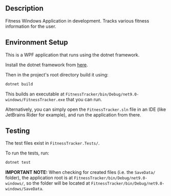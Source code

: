 ## Description
Fitness Windows Application in development. Tracks various fitness information for the user.

## Environment Setup
This is a WPF application that runs using the dotnet framework.

Install the dotnet framework from [here](https://dotnet.microsoft.com/en-us/download/dotnet-framework).

Then in the project's root directory build it using:

```bash
dotnet build
```

This builds an executable at `FitnessTracker/bin/Debug/net9.0-windows/FitnessTracker.exe` that you can run.

Alternatively, you can simply open the `FitnessTracker.sln` file in an IDE (like JetBrains Rider for example), and run the application from there.

## Testing
The test files exist in `FitnessTracker.Tests/`.

To run the tests, run:
```bash
dotnet test
```

**IMPORTANT NOTE:** When checking for created files (i.e. the `SaveData/` folder), the application root is at `FitnessTracker/bin/Debug/net9.0-windows/`, so the folder will be located at `FitnessTracker/bin/Debug/net9.0-windows/SaveData`.
